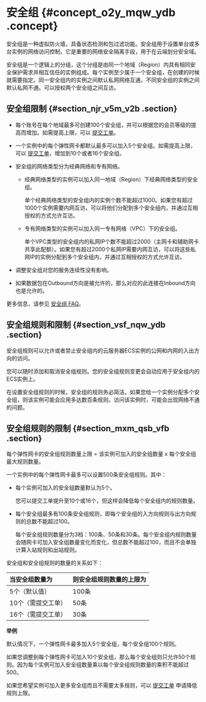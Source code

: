 # 安全组 {#concept_o2y_mqw_ydb .concept}

安全组是一种虚拟防火墙，具备状态检测和包过滤功能。安全组用于设置单台或多台实例的网络访问控制，它是重要的网络安全隔离手段，用于在云端划分安全域。

安全组是一个逻辑上的分组，这个分组是由同一个地域（Region）内具有相同安全保护需求并相互信任的实例组成。每个实例至少属于一个安全组，在创建的时候就需要指定。同一安全组内的实例之间默认私网网络互通，不同安全组的实例之间默认私网不通。可以授权两个安全组之间互访。

## 安全组限制 {#section_njr_v5m_v2b .section}

-   每个账号在每个地域最多可创建100个安全组，并可以根据您的会员等级的提高而增加。如需提高上限，可以 [提交工单](https://workorder-intl.console.aliyun.com/console.htm#/ticket/createIndex)。

-   一个实例中的每个弹性网卡都默认最多可以加入5个安全组。如需提高上限，可以 [提交工单](https://workorder-intl.console.aliyun.com/console.htm#/ticket/createIndex)，增加到10个或者16个安全组。

-   安全组的网络类型分为经典网络和专有网络。

    -   经典网络类型的实例可以加入同一地域（Region）下经典网络类型的安全组。

        单个经典网络类型的安全组内的实例个数不能超过1000。如果您有超过1000个实例需要内网互访，可以将他们分配到多个安全组内，并通过互相授权的方式允许互访。

    -   专有网络类型的实例可以加入同一专有网络（VPC）下的安全组。

        单个VPC类型的安全组内的私网IP个数不能超过2000（主网卡和辅助网卡共享此配额）。如果您有超过2000个私网IP需要内网互访，可以将这些私网IP的实例分配到多个安全组内，并通过互相授权的方式允许互访。

-   调整安全组对您的服务连续性没有影响。

-   如果数据包在Outbound方向是被允许的，那么对应的此连接在Inbound方向也是允许的。


更多信息，请参见 [安全组 FAQ](https://www.alibabacloud.com/help/faq-detail/87018.htm)。

## 安全组规则和限制 {#section_vsf_nqw_ydb .section}

安全组规则可以允许或者禁止安全组内的云服务器ECS实例的公网和内网的入出方向的访问。

您可以随时添加和取消安全组规则。您的安全组规则变更会自动应用于安全组内的ECS实例上。

在设置安全组规则的时候，安全组的规则务必简洁。如果您给一个实例分配多个安全组，则该实例可能会应用多达数百条规则。访问该实例时，可能会出现网络不通的问题。

## 安全组规则的限制 {#section_mxm_qsb_vfb .section}

每个弹性网卡的安全组规则数量上限 = 该实例可加入的安全组数量 x 每个安全组最大规则数量。

一个实例中的每个弹性网卡最多可以设置500条安全组规则。其中：

-   每个实例可加入的安全组数量默认为5个。

    您可以提交工单提升至10个或16个，但这样会降低每个安全组内的规则数量。

-   每个安全组最多有100条安全组规则，即每个安全组的入方向规则与出方向规则的总数不能超过100。

    每个安全组规则数量分为3档：100条、50条和30条。每个安全组内规则数量会随网卡可加入安全组数量变化而变化，但总数不能超过100，而且不会单独计算入站规则和出站规则。


安全组和安全组规则的数量的关系如下：

|当安全组数量为|则安全组规则数量的上限为|
|:------|:-----------|
|5个（默认值）|100条|
|10个（需提交工单）|50条|
|16个（需提交工单）|30条|

**举例**

默认情况下，一个弹性网卡最多加入5个安全组，每个安全组100个规则。

如果您调整到每个弹性网卡可加入10个安全组，那么每个安全组则只允许50个规则。因为每个实例可加入安全组数量乘以每个安全组规则数量的乘积不能超过500。

如果您希望实例可加入更多安全组而且不需要太多规则，可以 [提交工单](https://workorder-intl.console.aliyun.com/console.htm#/ticket/createIndex) 申请降低规则上限。

